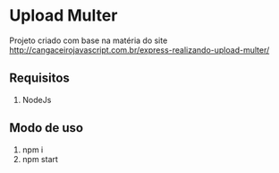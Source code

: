 # Upload Multer
Projeto criado com base na matéria do site http://cangaceirojavascript.com.br/express-realizando-upload-multer/

## Requisitos
1. NodeJs

## Modo de uso
1. npm i
2. npm start
